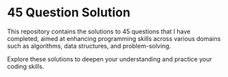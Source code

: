 # 45 Question Solution

This repository contains the solutions to 45 questions that I have completed, aimed at enhancing programming skills across various domains such as algorithms, data structures, and problem-solving.

Explore these solutions to deepen your understanding and practice your coding skills.
